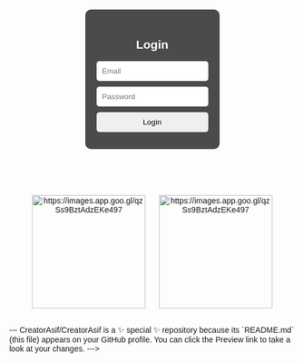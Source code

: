 
<!DOCTYPE html>
<html lang="en">
<head>
    <meta charset="UTF-8">
    <meta name="viewport" content="width=device-width, initial-scale=1.0">
    <title>Graphic Designer Portfolio</title>
    <style>
        body, html {
            height: 100%;
            margin: 0;
            font-family: Arial, sans-serif;
        }
        .background {
            background: url('your-moving-background.gif') no-repeat center center fixed;
            background-size: cover;
            height: 100%;
            width: 100%;
            position: absolute;
        }
        .content {
            position: relative;
            z-index: 1;
            text-align: center;
            color: white;
        }
        .login-form {
            background: rgba(0, 0, 0, 0.7);
            padding: 20px;
            border-radius: 10px;
            display: inline-block;
            margin-top: 10%;
        }
        .login-form input {
            display: block;
            width: 100%;
            padding: 10px;
            margin: 10px 0;
            border: none;
            border-radius: 5px;
        }
        .portfolio {
            margin: 20px;
        }
        .portfolio img {
            width: 200px;
            height: auto;
            margin: 10px;
            cursor: pointer;
        }
    </style>
</head>
<body>
    <div class="background"></div>
    <div class="content">
        <div class="login-form">
            <h2>Login</h2>
            <input type="email" placeholder="Email">
            <input type="password" placeholder="Password">
            <input type="submit" value="Login">
        </div>
        <div class="portfolio">
            <h2>Your Designs</h2>
            <a href="design-link.html"><img src="https://images.app.goo.gl/qzSs9BztAdzEKe497jpg" alt="https://images.app.goo.gl/qzSs9BztAdzEKe497"></a>
            <a href="design-link.html"><img src="https://images.app.goo.gl/t4R4qR5CJiHzohyRA.jpg" alt="https://images.app.goo.gl/qzSs9BztAdzEKe497"></a>
            <!-- Add more designs as needed -->
        </div>
    </div>
</body>
</html>
---
CreatorAsif/CreatorAsif is a ✨ special ✨ repository because its `README.md` (this file) appears on your GitHub profile.
You can click the Preview link to take a look at your changes.
--->
